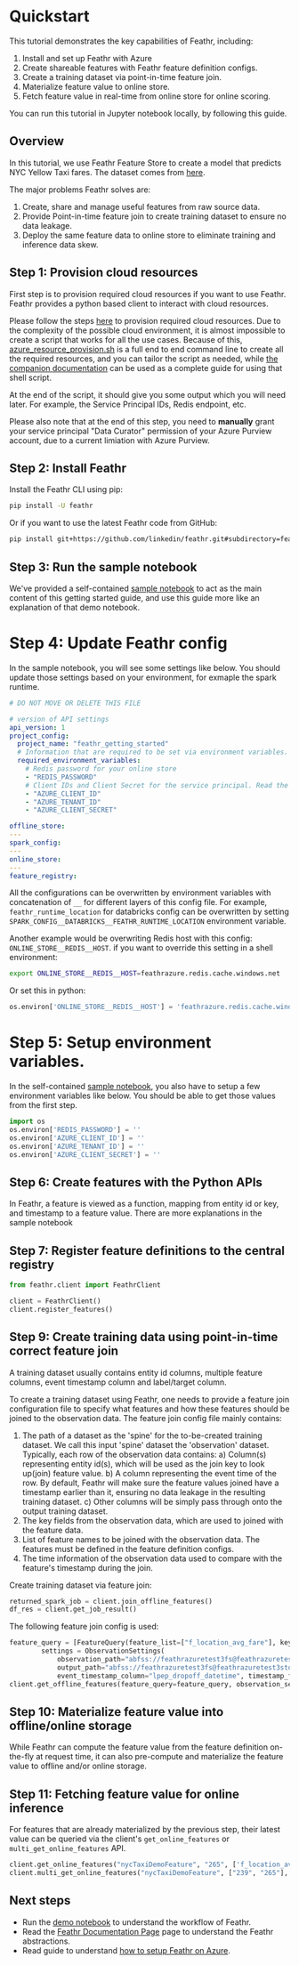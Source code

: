 # Quickstart

This tutorial demonstrates the key capabilities of Feathr, including:

1. Install and set up Feathr with Azure
2. Create shareable features with Feathr feature definition configs.
3. Create a training dataset via point-in-time feature join.
4. Materialize feature value to online store.
5. Fetch feature value in real-time from online store for online scoring.

You can run this tutorial in Jupyter notebook locally, by following this guide.

## Overview

In this tutorial, we use Feathr Feature Store to create a model that predicts NYC Yellow Taxi fares.
The dataset comes from [here](https://www1.nyc.gov/site/tlc/about/tlc-trip-record-data.page).

The major problems Feathr solves are:

1. Create, share and manage useful features from raw source data.
2. Provide Point-in-time feature join to create training dataset to ensure no data leakage.
3. Deploy the same feature data to online store to eliminate training and inference data skew.

## Step 1: Provision cloud resources

First step is to provision required cloud resources if you want to use Feathr. Feathr provides a python based client to interact with cloud resources.

Please follow the steps [here](./how-to-guides/azure-deployment.md) to provision required cloud resources. Due to the complexity of the possible cloud environment, it is almost impossible to create a script that works for all the use cases. Because of this, [azure_resource_provision.sh](./how-to-guides/azure_resource_provision.sh) is a full end to end command line to create all the required resources, and you can tailor the script as needed, while [the companion documentation](./how-to-guides/azure-deployment.md) can be used as a complete guide for using that shell script.

At the end of the script, it should give you some output which you will need later. For example, the Service Principal IDs, Redis endpoint, etc.

Please also note that at the end of this step, you need to **manually** grant your service principal "Data Curator" permission of your Azure Purview account, due to a current limiation with Azure Purview.

## Step 2: Install Feathr

Install the Feathr CLI using pip:

```bash
pip install -U feathr
```

Or if you want to use the latest Feathr code from GitHub:
```bash
pip install git+https://github.com/linkedin/feathr.git#subdirectory=feathr_project
```

## Step 3: Run the sample notebook

We've provided a self-contained [sample notebook](../feathr_project/feathrcli/data/feathr_user_workspace/nyc_driver_demo.ipynb) to act as the main content of this getting started guide, and use this guide more like an explanation of that demo notebook.

# Step 4: Update Feathr config

In the sample notebook, you will see some settings like below. You should update those settings based on your environment, for exmaple the spark runtime.

```yaml
# DO NOT MOVE OR DELETE THIS FILE

# version of API settings
api_version: 1
project_config:
  project_name: "feathr_getting_started"
  # Information that are required to be set via environment variables.
  required_environment_variables:
    # Redis password for your online store
    - "REDIS_PASSWORD"
    # Client IDs and Client Secret for the service principal. Read the getting started docs on how to get those information.
    - "AZURE_CLIENT_ID"
    - "AZURE_TENANT_ID"
    - "AZURE_CLIENT_SECRET"

offline_store:
---
spark_config:
---
online_store:
---
feature_registry:
```

All the configurations can be overwritten by environment variables with concatenation of `__` for different layers of this config file. For example, `feathr_runtime_location` for databricks config can be overwritten by setting `SPARK_CONFIG__DATABRICKS__FEATHR_RUNTIME_LOCATION` environment variable. 

Another example would be overwriting Redis host with this config: `ONLINE_STORE__REDIS__HOST`.
if you want to override this setting in a shell environment:
```bash
export ONLINE_STORE__REDIS__HOST=feathrazure.redis.cache.windows.net
```
Or set this in python:
```python
os.environ['ONLINE_STORE__REDIS__HOST'] = 'feathrazure.redis.cache.windows.net'
```

# Step 5: Setup environment variables.

In the self-contained [sample notebook](../feathr_project/feathrcli/data/feathr_user_workspace/nyc_driver_demo.ipynb), you also have to setup a few environment variables like below. You should be able to get those values from the first step.

```python
import os
os.environ['REDIS_PASSWORD'] = ''
os.environ['AZURE_CLIENT_ID'] = ''
os.environ['AZURE_TENANT_ID'] = ''
os.environ['AZURE_CLIENT_SECRET'] = ''
```

## Step 6: Create features with the Python APIs

In Feathr, a feature is viewed as a function, mapping from entity id or key, and timestamp to a feature value. There are more explanations in the sample notebook

## Step 7: Register feature definitions to the central registry

```python
from feathr.client import FeathrClient

client = FeathrClient()
client.register_features()
```

## Step 9: Create training data using point-in-time correct feature join

A training dataset usually contains entity id columns, multiple feature columns, event timestamp
column and label/target column. 

To create a training dataset using Feathr, one needs to provide a feature join configuration file to specify
what features and how these features should be joined to the observation data. The feature join config file mainly contains: 

1. The path of a dataset as the 'spine' for the to-be-created training dataset. We call this input 'spine' dataset the 'observation'
   dataset. Typically, each row of the observation data contains: 
   a) Column(s) representing entity id(s), which will be used as the join key to look up(join) feature value. 
   b) A column representing the event time of the row. By default, Feathr will make sure the feature values joined have
   a timestamp earlier than it, ensuring no data leakage in the resulting training dataset. 
   c) Other columns will be simply pass through onto the output training dataset.
2. The key fields from the observation data, which are used to joined with the feature data.
3. List of feature names to be joined with the observation data. The features must be defined in the feature
   definition configs.
4. The time information of the observation data used to compare with the feature's timestamp during the join.

Create training dataset via feature join:

```python
returned_spark_job = client.join_offline_features()
df_res = client.get_job_result()
```

The following feature join config is used:

```python
feature_query = [FeatureQuery(feature_list=["f_location_avg_fare"], key=["DOLocationID"])]
        settings = ObservationSettings(
            observation_path="abfss://feathrazuretest3fs@feathrazuretest3storage.dfs.core.windows.net/demo_data/green_tripdata_2020-04.csv",
            output_path="abfss://feathrazuretest3fs@feathrazuretest3storage.dfs.core.windows.net/demo_data/output.avro",
            event_timestamp_column="lpep_dropoff_datetime", timestamp_format="yyyy-MM-dd HH:mm:ss")
client.get_offline_features(feature_query=feature_query, observation_settings=settings)
```

## Step 10: Materialize feature value into offline/online storage

While Feathr can compute the feature value from the feature definition on-the-fly at request time, it can also pre-compute
and materialize the feature value to offline and/or online storage. 


## Step 11: Fetching feature value for online inference

For features that are already materialized by the previous step, their latest value can be queried via the client's
`get_online_features` or `multi_get_online_features` API.

```python
client.get_online_features("nycTaxiDemoFeature", "265", ['f_location_avg_fare', 'f_location_max_fare'])
client.multi_get_online_features("nycTaxiDemoFeature", ["239", "265"], ['f_location_avg_fare', 'f_location_max_fare'])
```

## Next steps

- Run the [demo notebook](../feathr_project/feathrcli/data/feathr_user_workspace/nyc_driver_demo.ipynb) to understand the workflow of Feathr.
- Read the [Feathr Documentation Page](https://linkedin.github.io/feathr/) page to understand the Feathr abstractions.
- Read guide to understand [how to setup Feathr on Azure](../how-to-guides/azure-deployment.md).
